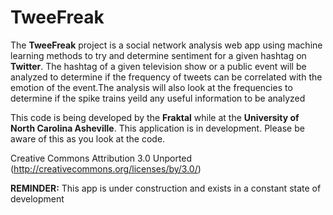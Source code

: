 TweeFreak
========


The **TweeFreak** project is a social network analysis web app using machine learning methods to try and determine sentiment for a given hashtag on **Twitter**. The hashtag of a given television show or a public event will be analyzed to determine if the frequency of tweets can be correlated with the emotion of the event.The analysis will also look at the frequencies to determine if the spike trains yeild any useful information to be analyzed 

This code is being developed by the **Fraktal** while at the **University of North Carolina Asheville**. This application is in development. Please be aware of this as you look at the code. 


Creative Commons Attribution 3.0 Unported (http://creativecommons.org/licenses/by/3.0/)
 

**REMINDER:** This app is under construction and exists in a constant state of development   